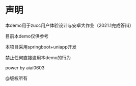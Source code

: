 # 声明
本demo用于zucc用户体验设计与安卓大作业（2021.1完成答辩）

目前本demo仅供参考

本项目采用springboot+uniapp开发

禁止任何直接盗用本demo的行为

power by aiai0603

@版权所有


